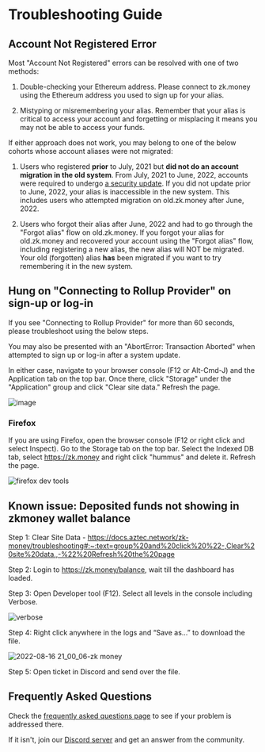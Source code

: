 # Troubleshooting Guide

## Account Not Registered Error

Most "Account Not Registered" errors can be resolved with one of two methods:

1. Double-checking your Ethereum address. Please connect to zk.money using the Ethereum address you used to sign up for your alias.

2. Mistyping or misremembering your alias. Remember that your alias is critical to access your account and forgetting or misplacing it means you may not be able to access your funds.

If either approach does not work, you may belong to one of the below cohorts whose account aliases were not migrated:

1. Users who registered **prior** to July, 2021 but **did not do an account migration in the old system**. From July, 2021 to June, 2022, accounts were required to undergo [a security update](june2021update.md). If you did not update prior to June, 2022, your alias is inaccessible in the new system. This includes users who attempted migration on old.zk.money after June, 2022.

2. Users who forgot their alias after June, 2022 and had to go through the "Forgot alias" flow on old.zk.money. If you forgot your alias for old.zk.money and recovered your account using the "Forgot alias" flow, including registering a new alias, the new alias will NOT be migrated. Your old (forgotten) alias **has** been migrated if you want to try remembering it in the new system.

###

## Hung on "Connecting to Rollup Provider" on sign-up or log-in

If you see "Connecting to Rollup Provider" for more than 60 seconds, please troubleshoot using the below steps.

You may also be presented with an "AbortError: Transaction Aborted" when attempted to sign up or log-in after a system update.

In either case, navigate to your browser console (F12 or Alt-Cmd-J) and the Application tab on the top bar. Once there, click "Storage" under the "Application" group and click "Clear site data." Refresh the page.

![image](https://user-images.githubusercontent.com/15220860/177643292-e39ce717-8a58-4916-ad51-74e10c7685d4.png)

### Firefox

If you are using Firefox, open the browser console (F12 or right click and select Inspect). Go to the Storage tab on the top bar. Select the Indexed DB tab, select https://zk.money and right click "hummus" and delete it. Refresh the page.

![firefox dev tools](https://user-images.githubusercontent.com/18372439/178279060-8c8b6d58-f0ae-4986-9649-390deaa611cb.png)

## Known issue: Deposited funds not showing in zkmoney wallet balance

Step 1: Clear Site Data - https://docs.aztec.network/zk-money/troubleshooting#:~:text=group%20and%20click%20%22-,Clear%20site%20data.,-%22%20Refresh%20the%20page

Step 2: Login to https://zk.money/balance, wait till the dashboard has loaded.

Step 3: Open Developer tool (F12). Select all levels in the console including Verbose.

![verbose](https://user-images.githubusercontent.com/4763902/184890333-a23068ae-d181-4038-8e28-f07b3e0f132d.png)


Step 4: Right click anywhere in the logs and “Save as…” to download the file.

![2022-08-16 21_00_06-zk money](https://user-images.githubusercontent.com/4763902/184889636-d2f84bfe-0dd1-4005-8573-c54f4b6a6d02.png)


Step 5: Open ticket in Discord and send over the file. 


## Frequently Asked Questions

Check the [frequently asked questions page](/how-aztec-works/faq) to see if your problem is addressed there.

If it isn't, join our [Discord server](https://discord.com/invite/UDtJr9u) and get an answer from the community.
